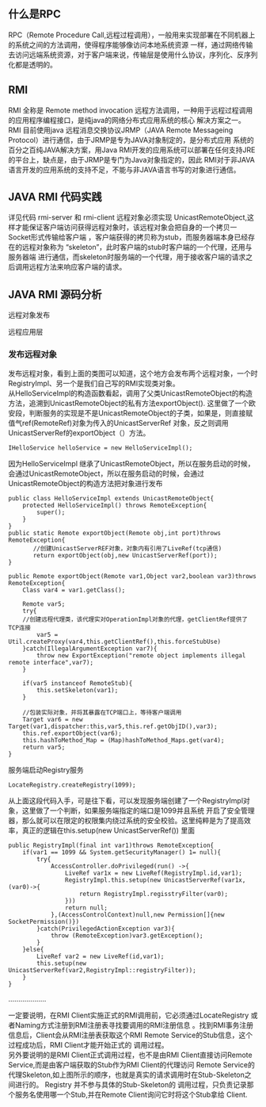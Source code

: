 ## 什么是RPC
RPC（Remote Procedure Call,远程过程调用），一般用来实现部署在不同机器上的系统之间的方法调用，使得程序能够像访问本地系统资源
一样，通过网络传输去访问远端系统资源，对于客户端来说，传输层是使用什么协议，序列化、反序列化都是透明的。 

## RMI
RMI 全称是 Remote method invocation 远程方法调用，一种用于远程过程调用的应用程序编程接口，是纯java的网络分布式应用系统的核心
解决方案之一。
RMI 目前使用java 远程消息交换协议JRMP（JAVA Remote Messageing Protocol）进行通信，由于JRMP是专为JAVA对象制定的，是分布式应用
系统的百分之百纯JAVA解决方案，用Java RMI开发的应用系统可以部署在任何支持JRE的平台上，缺点是，由于JRMP是专门为Java对象指定的，因此
RMI对于非JAVA语言开发的应用系统的支持不足，不能与非JAVA语言书写的对象进行通信。   

## JAVA RMI 代码实践
详见代码  rmi-server 和 rmi-client
远程对象必须实现 UnicastRemoteObject,这样才能保证客户端访问获得远程对象时，该远程对象会把自身的一个拷贝一Socket形式传输给客户端
，客户端获得的拷贝称为stub，而服务器端本身已经存在的远程对象称为 “skeleton”，此时客户端的stub时客户端的一个代理，还用与服务器端
进行通信，而skeleton时服务端的一个代理，用于接收客户端的请求之后调用远程方法来响应客户端的请求。  


## JAVA RMI 源码分析

远程对象发布
    
远程应用层 


### 发布远程对象
发布远程对象，看到上面的类图可以知道，这个地方会发布两个远程对象，一个时RegistryImpl、另一个是我们自己写的RMI实现类对象。  
从HelloServiceImpl的构造函数看起，调用了父类UnicastRemoteObject的构造方法，追溯到UnicastRemoteObject的私有方法exportObject().
这里做了一个欧安段，判断服务的实现是不是UnicastRemoteObject的子类，如果是，则直接赋值气ref(RemoteRef)对象为传入的UnicastServerRef
对象，反之则调用UnicastServerRef的exportObject（）方法。
    
    IHelloService helloService = new HelloServiceImpl();
    
因为HelloServiceImpl 继承了UnicastRemoteObject，所以在服务启动的时候，会通过UnicastRemoteObject，所以在服务启动的时候，会通过
UnicastRemoteObject的构造方法把对象进行发布

    public class HelloServiceImpl extends UnicastRemoteObject{
        protected HelloServiceImpl() throws RemoteException{
            super();
        }
    }
    public static Remote exportObject(Remote obj,int port)throws RemoteException{
           //创建UnicastServerREF对象，对象内有引用了LiveRef(tcp通信)
           return exportObject(obj,new UnicastServerRef(port));
    }
    
    public Remote exportObject(Remote var1,Object var2,boolean var3)throws RemoteException{
        Class var4 = var1.getClass();
        
        Remote var5;
        try{
        //创建远程代理类，该代理实对OperationImpl对象的代理，getClientRef提供了TCP连接
            var5 = Util.createProxy(var4,this.getClientRef(),this.forceStubUse)
        }catch(IllegalArgumentException var7){
            throw new ExportException("remote object implements illegal remote interface",var7);
        }
        
        if(var5 instanceof RemoteStub){
            this.setSkeleton(var1);
        }
        
        //包装实际对象，并将其暴露在TCP端口上，等待客户端调用
        Target var6 = new Target(var1,dispatcher:this,var5,this.ref.getObjID(),var3);
        this.ref.exportObject(var6);
        this.hashToMethod_Map = (Map)hashToMethod_Maps.get(var4);
        return var5;
    }

服务端启动Registry服务
    
    LocateRegistry.createRegistry(1099);

从上面这段代码入手，可是往下看，可以发现服务端创建了一个RegistryImpl对象，这里做了一个判断，如果服务端指定的端口是1099并且系统
开启了安全管理器，那么就可以在限定的权限集内绕过系统的安全校验。这里纯粹是为了提高效率，真正的逻辑在this.setup(new UnicastServerRef())
里面

    public RegistryImpl(final int var1)throws RemoteException{
        if(var1 == 1099 && System.getSecurityManager() 1= null){
            try{
                AccessController.doPrivileged(run() ->{
                    LiveRef var1x = new LiveRef(RegistryImpl.id,var1);
                    RegistryImpl.this.setup(new UnicastServerRef(var1x,(var0)->{
                        return RegistryImpl.regisstryFilter(var0);
                    }))
                    return null;
                },(AccessControlContext)null,new Permission[]{new SocketPermission()})
            }catch(PrivilegedActionException var3){
                throw (RemoteException)var3.getException();
            }
        }else{
            LiveRef var2 = new LiveRef(id,var1);
            this.setup(new UnicastServerRef(var2,RegistryImpl::registryFilter));
        }
    }
    
 
 
...................

一定要说明，在RMI Client实施正式的RMI调用前，它必须通过LocateRegistry 或者Naming方式注册到RMI注册表寻找要调用的RMI注册信息
。找到RMI事务注册信息后，Client会从RMI注册表获取这个RMI Remote Service的Stub信息，这个过程成功后，RMI Client才能开始正式的
调用过程。  
另外要说明的是RMI Client正式调用过程，也不是由RMI Client直接访问Remote Service,而是由客户端获取的Stub作为RMI Client的代理访问
Remote Service的代理Skeleton,如上图所示的顺序，也就是真实的请求调用时在Stub-Skeleton之间进行的。
Registry 并不参与具体的Stub-Skeleton的 调用过程，只负责记录那个服务名使用哪一个Stub,并在Remote Client询问它时将这个Stub拿给
Client.

